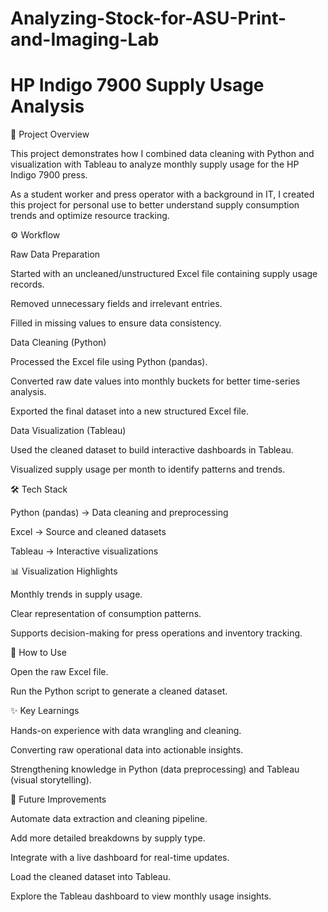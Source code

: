 # Analyzing-Stock-for-ASU-Print-and-Imaging-Lab

# HP Indigo 7900 Supply Usage Analysis

📌 Project Overview

This project demonstrates how I combined data cleaning with Python and visualization with Tableau to analyze monthly supply usage for the HP Indigo 7900 press.

As a student worker and press operator with a background in IT, I created this project for personal use to better understand supply consumption trends and optimize resource tracking.

⚙️ Workflow

Raw Data Preparation

Started with an uncleaned/unstructured Excel file containing supply usage records.

Removed unnecessary fields and irrelevant entries.

Filled in missing values to ensure data consistency.

Data Cleaning (Python)

Processed the Excel file using Python (pandas).

Converted raw date values into monthly buckets for better time-series analysis.

Exported the final dataset into a new structured Excel file.

Data Visualization (Tableau)

Used the cleaned dataset to build interactive dashboards in Tableau.

Visualized supply usage per month to identify patterns and trends.

🛠️ Tech Stack

Python (pandas) → Data cleaning and preprocessing

Excel → Source and cleaned datasets

Tableau → Interactive visualizations

📊 Visualization Highlights

Monthly trends in supply usage.

Clear representation of consumption patterns.

Supports decision-making for press operations and inventory tracking.

🚀 How to Use

Open the raw Excel file.

Run the Python script to generate a cleaned dataset.

✨ Key Learnings

Hands-on experience with data wrangling and cleaning.

Converting raw operational data into actionable insights.

Strengthening knowledge in Python (data preprocessing) and Tableau (visual storytelling).

📌 Future Improvements

Automate data extraction and cleaning pipeline.

Add more detailed breakdowns by supply type.

Integrate with a live dashboard for real-time updates.

Load the cleaned dataset into Tableau.

Explore the Tableau dashboard to view monthly usage insights.
